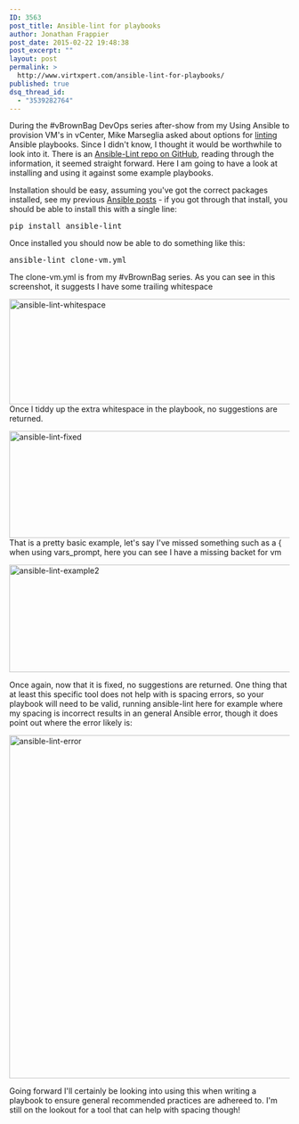 ```yaml
---
ID: 3563
post_title: Ansible-lint for playbooks
author: Jonathan Frappier
post_date: 2015-02-22 19:48:38
post_excerpt: ""
layout: post
permalink: >
  http://www.virtxpert.com/ansible-lint-for-playbooks/
published: true
dsq_thread_id:
  - "3539282764"
---
```

During the #vBrownBag DevOps series after-show from my Using Ansible to provision VM's in vCenter, Mike Marseglia asked about options for <a href="http://stackoverflow.com/questions/8503559/what-is-linting" target="_blank">linting</a> Ansible playbooks. Since I didn't know, I thought it would be worthwhile to look into it. There is an <a href="https://github.com/willthames/ansible-lint" target="_blank">Ansible-Lint repo on GitHub</a>, reading through the information, it seemed straight forward. Here I am going to have a look at installing and using it against some example playbooks.

Installation should be easy, assuming you've got the correct packages installed, see my previous <a title="Installing Ansible via Git" href="http://www.virtxpert.com/installing-ansible-via-git/" target="_blank">Ansible posts</a> - if you got through that install, you should be able to install this with a single line:
<pre>pip install ansible-lint</pre>
Once installed you should now be able to do something like this:
<pre>ansible-lint clone-vm.yml</pre>
The clone-vm.yml is from my #vBrownBag series. As you can see in this screenshot, it suggests I have some trailing whitespace

<a href="http://www.virtxpert.com/wp-content/uploads/2015/02/ansible-lint-whitespace.png"><img class="aligncenter size-full wp-image-3564" src="http://www.virtxpert.com/wp-content/uploads/2015/02/ansible-lint-whitespace.png" alt="ansible-lint-whitespace" width="672" height="189" /></a>Once I tiddy up the extra whitespace in the playbook, no suggestions are returned.

<a href="http://www.virtxpert.com/wp-content/uploads/2015/02/ansible-lint-fixed.png"><img class="aligncenter size-full wp-image-3566" src="http://www.virtxpert.com/wp-content/uploads/2015/02/ansible-lint-fixed.png" alt="ansible-lint-fixed" width="675" height="192" /></a>That is a pretty basic example, let's say I've missed something such as a { when using vars_prompt, here you can see I have a missing backet for vm

<a href="http://www.virtxpert.com/wp-content/uploads/2015/02/ansible-lint-example2.png"><img class="aligncenter size-full wp-image-3569" src="http://www.virtxpert.com/wp-content/uploads/2015/02/ansible-lint-example2.png" alt="ansible-lint-example2" width="675" height="193" /></a>

Once again, now that it is fixed, no suggestions are returned. One thing that at least this specific tool does not help with is spacing errors, so your playbook will need to be valid, running ansible-lint here for example where my spacing is incorrect results in an general Ansible error, though it does point out where the error likely is:

<a href="http://www.virtxpert.com/wp-content/uploads/2015/02/ansible-lint-error.png"><img class="aligncenter size-full wp-image-3570" src="http://www.virtxpert.com/wp-content/uploads/2015/02/ansible-lint-error.png" alt="ansible-lint-error" width="676" height="616" /></a>

Going forward I'll certainly be looking into using this when writing a playbook to ensure general recommended practices are adhereed to. I'm still on the lookout for a tool that can help with spacing though!